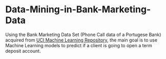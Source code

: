 # Data-Mining-in-Bank-Marketing-Data
Using the Bank Marketing Data Set (Phone Call data of a Portugese Bank) acquired from [UCI Machine Learning Repository](https://archive.ics.uci.edu/ml/index.php), the main goal is to use Machine Learning models to predict if a client is going to open a term deposit account.
